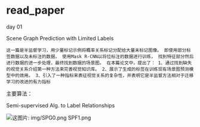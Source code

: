 # read_paper

day 01

Scene Graph Prediction with Limited Labels

``
这一篇是半监督学习，用少量标记示例将概率关系标记分配给大量未标记图像。
即使用部分标签数据以及未标注的数据，
使用Mask R-CNN以将位标注的数据进行训练，
找到特征部分然后进行数据的进一步处理，最终找到数据的场景图。
在本篇论文中，提出了：
1、通过找到缺失的视觉关系介绍第一种方法来完善视觉知识库。
2、展示了生成的标签在训练现有场景图预测模型中的效用。
3、引入了一种指标来表征视觉关系的复杂性，并表明它是半监督方法相对于迁移学习的改进的有力指标
``

主要算法：

Semi-supervised Alg. to Label Relationships

![这图片: img/SPG0.png SPF1.png](https://github.com/wowowoll/read_paper/tree/master/img/SGP0.png)









